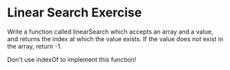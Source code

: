 # Linear Search Exercise

Write a function called linearSearch which accepts an array and a value, and returns the index at which the value exists. If the value does not exist in the array, return -1.

Don't use indexOf to implement this function!